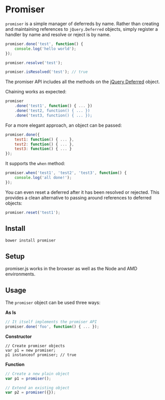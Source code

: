 # Promiser

`promiser` is a simple manager of deferreds by name. Rather than creating and maintaining references to `jQuery.Deferred` objects, simply register a handler by name and resolve or reject is by name.

```javascript
promiser.done('test', function() {
    console.log('hello world');
});

promiser.resolve('test');

promiser.isResolved('test'); // true
```

The promiser API includes all the methods on the [jQuery Deferred](http://api.jquery.com/category/deferred-object/) object.

Chaining works as expected:

```javascript
promiser
    .done('test1', function() { ... })
    .done('test2, function() { ... })
    .done('test3, function() { ... });
```

For a more elegant approach, an object can be passed:

```javascript
promiser.done({
    test1: function() { ... },
    test2: function() { ... },
    test3: function() { ... }
});
```

It supports the `when` method:

```javascript
promiser.when('test1', 'test2', 'test3', function() {
    console.log('all done!');
});
```

You can even reset a deferred after it has been resolved or rejected. This provides a clean alternative to passing around references to deferred objects:

```javascript
promiser.reset('test1');
```


## Install

```bash
bower install promiser
```

## Setup

promiser.js works in the browser as well as the Node and AMD environments.

## Usage

The `promiser` object can be used three ways:

**As Is**

```javascript
// It itself implements the promiser API
promiser.done('foo', function() { ... });
```

**Constructor**

```javscript
// Create promiser objects
var p1 = new promiser;
p1 instanceof promiser; // true
```

**Function**

```javascript
// Create a new plain object
var p1 = promiser();

// Extend an existing object
var p2 = promiser({});
```
